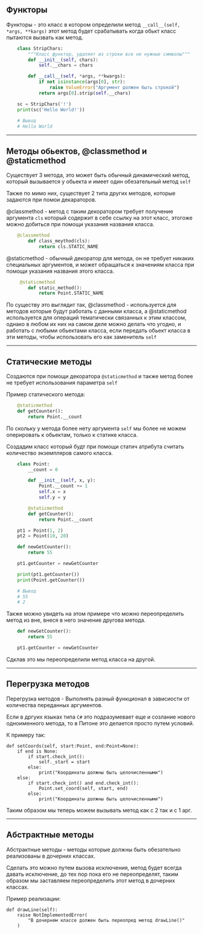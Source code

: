 Функторы
---

Функторы - это класс в котором определили метод `__call__(self, *args, **kargs)`
этот метод будет срабатывать когда обькт класс пытаются вызвать как метод.

```python
    class StripChars:
        """Класс функтор, удаляет из строки все не нужные символы"""
        def __init__(self, chars):
            self.__chars = chars

        def __call__(self, *args, **kwargs):
            if not isinstance(args[0], str):
                raise ValueError("Аргумент должен быть строкой")
            return args[0].strip(self.__chars)

    sc = StripChars('!')
    print(sc('Hello World!'))
    
    # Вывод
    # Hello World
```

---

Методы обьектов, @classmethod и @staticmethod
---

Существует 3 метода, это может быть обычный динамический метод,
который вызывается у обьекта и имеет один обезательный метод `self`

Также по мимо них, существует 2 типа других методов, которые задаются
при помои декараторов.

@classmethod - метод с таким декоратором требует получение аргумента
`cls` который содержит в себе ссылку на этот класс, этогоже можно 
добиться при помощи указания названия класса.

```python
    @classmethod
        def class_meythod(cls):
            return cls.STATIC_NAME
```

@staticmethod - обычный декоратор для метода, он не требует никаких 
специальных аргументов, и может обращаться к значениям класса при 
помощи указания названия этого класса.

```python
     @staticmethod
        def static_method():
            return Point.STATIC_NAME
```

По существу это выглядит так, @classmethod - используется для методов которые
будут работать с данными класса, а @staticmethod используется для операций
тематически связанных к этим классом, однако в любом их них на самом деле можно 
делать что угодно, и работать с любыми обьектами класса, если передать обьект 
класса в эти методы, чтобы использовать его как заменитель `self`

---

Статические методы
---

Создаются при помощи декоратора `@staticmethod` и также метод
более не требует использования параметра `self`

Пример статического метода:

```python
    @staticmethod
    def getCounter():
        return Point.__count
```

По скольку у метода более нету аргумента `self` мы более не можем
оперировать к обьектам, только к статике класса.

Создадим класс который будт при помощи статич атрибута считать 
количество экземпляров самого класса.

```python
    class Point:
        __count = 0

        def __init__(self, x, y):
            Point.__count += 1
            self.x = x
            self.y = y

        @staticmethod
        def getCounter():
            return Point.__count

    pt1 = Point(1, 2)
    pt2 = Point(10, 20)

    def newGetCounter():
        return 55

    pt1.getCounter = newGetCounter

    print(pt1.getCounter())
    print(Point.getCounter())

    # Вывод
    # 55
    # 2
```

Также можно увидеть на этом примере что можно переопределить метод из вне,
внеся в него значение другова метода.

```python
    def newGetCounter():
        return 55

    pt1.getCounter = newGetCounter
```

Сдклав это мы переопределили метод класса на другой.

---

Перегрузка методов
---

Перегрузка методов - Выполнять разный функционал в зависиости от 
количества переданных аргументов.

Если в дргуих языках типа `C#` это подразумевает еще и созлание нового 
одноименного метода, то в Питоне это делается просто путем условий.

К примеру так:

    def setCoords(self, start:Point, end:Point=None):
        if end is None:
            if start.check_int():
                self._start = start
            else:
                print("Координаты должны быть целочисленными")
        else:
            if start.check_int() and end.check_int():
                Point.set_coord(self, start, end)
            else:
                print("Координаты должны быть целочисленными")

Таким образом мы теперь можем вызывать метод как с 2 так и с 1 арг.

---

Абстрактные методы
---

Абстрактные методы - методы которые должны быть обезательно реализованы 
в дочерних классах.

Сделать это можно путем вызова исключения, метод будет всегда давать 
исключение, до тех пор пока его не переопределят, таким образом мы 
заставляем переопределить этот метод в дочерних классах.

Пример реализации:
 
    def drawLine(self):
        raise NotImplementedError(
            "В дочернем классе должен быть переопред метод drawLine()"
        )